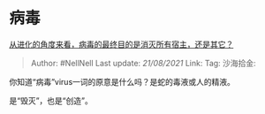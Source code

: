 # 病毒
[从进化的角度来看，病毒的最终目的是消灭所有宿主，还是其它？](https://www.zhihu.com/question/267327196/answer/1013385765)

> Author: #NellNell
> Last update: *21/08/2021*
> Link:
> Tag:
> 沙海拾金:

你知道“病毒”virus一词的原意是什么吗？是蛇的毒液或人的精液。

是“毁灭”，也是“创造”。
